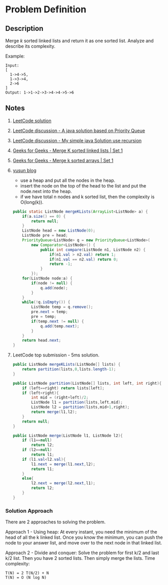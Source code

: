 # Problem Definition

## Description

Merge *k* sorted linked lists and return it as one sorted list. Analyze and describe its complexity.

Example:

```plaintext
Input:
[
  1->4->5,
  1->3->4,
  2->6
]
Output: 1->1->2->3->4->4->5->6
```

## Notes

1. [LeetCode solution](https://leetcode.com/problems/merge-k-sorted-lists/solution/)
1. [LeetCode discussion - A java solution based on Priority Queue](https://leetcode.com/explore/interview/card/google/60/linked-list-5/342/discuss/10528/A-java-solution-based-on-Priority-Queue)
1. [LeetCode discussion - My simple java Solution use recursion](https://leetcode.com/explore/interview/card/google/60/linked-list-5/342/10522/My-simple-java-Solution-use-recursion)
1. [Geeks for Geeks - Merge K sorted linked lists | Set 1](https://www.geeksforgeeks.org/merge-k-sorted-linked-lists/)
1. [Geeks for Geeks - Merge k sorted arrays | Set 1](https://www.geeksforgeeks.org/merge-k-sorted-arrays/)
1. [yusun blog](https://yusun2015.wordpress.com/2015/01/16/merge-k-sorted-lists/)

    * use a heap and put all the nodes in the heap.
    * insert the node on the top of the head to the list and put the node.next into the heap.
    * if we have total n nodes and k sorted list, then the complexity is O(long(k)).

    ```java
    public static ListNode mergeKLists(ArrayList<ListNode> a) {
        if(a.size() == 0) {
            return null;
        }
        ListNode head = new ListNode(0);
        ListNode pre = head;
        PriorityQueue<ListNode> q = new PriorityQueue<ListNode>(
            new Comparator<ListNode>() {
                public int compare(ListNode n1, ListNode n2) {
                    if(n1.val > n2.val) return 1;
                    if(n1.val == n2.val) return 0;
                    return -1;
                }
            });
        for(ListNode node:a) {
            if(node != null) {
                q.add(node);
            }
        }
        while(!q.isEmpty()) {
            ListNode temp = q.remove();
            pre.next = temp;
            pre = temp;
            if(temp.next != null) {
                q.add(temp.next);
            }
        }
        return head.next;
    }
    ```

1. LeetCode top submission - 5ms solution.

    ```java
    public ListNode mergeKLists(ListNode[] lists) {
        return partition(lists,0,lists.length-1);
    }

    public ListNode partition(ListNode[] lists, int left, int right){
        if (left==right) return lists[left];
        if (left<right){
            int mid = (right+left)/2;
            ListNode l1 = partition(lists,left,mid);
            ListNode l2 = partition(lists,mid+1,right);
            return merge(l1,l2);
        }
        return null;
    }

    public ListNode merge(ListNode l1, ListNode l2){
        if (l1==null)
            return l2;
        if (l2==null)
            return l1;
        if (l1.val<l2.val){
            l1.next = merge(l1.next,l2);
            return l1;
        }
        else{
            l2.next = merge(l2.next,l1);
            return l2;
        }
    }
    ```

### Solution Approach

There are 2 approaches to solving the problem.

Approach 1 - Using heap: At every instant, you need the minimum of the head of all the k linked list. Once you know the minimum, you can push the node to your answer list, and move over to the next node in that linked list.

Approach 2 - Divide and conquer: Solve the problem for first k/2 and last k/2 list. Then you have 2 sorted lists. Then simply merge the lists. Time complexity:

```plaintext
T(N) = 2 T(N/2) + N
T(N) = O (N log N)
```